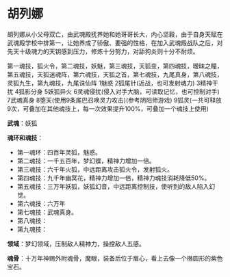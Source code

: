 # 胡列娜

胡列娜从小父母双亡，由武魂殿抚养她和她哥哥长大，内心坚毅，由于自身天赋在武魂殿学校中排第一，让她养成了骄傲、要强的性格，在加入武魂殿战队之后，对先天十级魂力的天钥感到压力，修炼十分努力，对舔狗炎则十分不耐烦。

第一魂技，狐火令，第二魂技，妖魅，第三魂技，天狐变，第四魂技，暧昧之瞳，第五魂技，天狐迷魂阵，第六魂技，天狐之首，第七魂技，九尾真身，第八魂技，灵狐九生，第九魂技，九尾诛仙阵
1魅惑
2狐尾针(近战，也可发射魂力)
3精神干扰
4狐影分身
5妖狐异火
6灵魂侵扰(侵入对手大脑，可读取记忆，也可控制对手)
7武魂真身
8堕天(使用9条尾巴召唤灵力攻击)(参考阴阳师游戏)
9狐灵(一共可释放9次，可叠加在其他魂技上，每一次效果提升100%，可叠加一个魂技上使用)

**武魂**：妖狐

**魂环和魂技**：
* 第一魂环：四百年灵狐，魅惑。
* 第二魂技：一千五百年，梦幻蝶，精神力增加一倍。
* 第三魂技：六千年火狐，中远距离攻击狐火令，发射狐火。
* 第四魂技：九千年幽冥花，精神力增加一倍，精神力魂技消耗降低50%。
* 第五魂技：三万年妖狐，妖狐幻音，中远距离控制技，使听到的敌人陷入幻觉。
* 第六魂技：六万年
* 第七魂技：武魂真身。
* 第八魂技：
* 第九魂技：

**领域**：梦幻领域，压制敌人精神力，操控敌人五感。

**魂骨**：十万年神赐外附魂骨，魔眼，装备后位于眉心，看上去像一个椭圆形的紫色宝石。